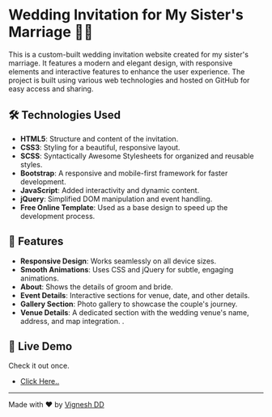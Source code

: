 

# Wedding Invitation for My Sister's Marriage 💍✨

This is a custom-built wedding invitation website created for my sister's marriage. It features a modern and elegant design, with responsive elements and interactive features to enhance the user experience. The project is built using various web technologies and hosted on GitHub for easy access and sharing.

## 🛠️ Technologies Used

- **HTML5**: Structure and content of the invitation.
- **CSS3**: Styling for a beautiful, responsive layout.
- **SCSS**: Syntactically Awesome Stylesheets for organized and reusable styles.
- **Bootstrap**: A responsive and mobile-first framework for faster development.
- **JavaScript**: Added interactivity and dynamic content.
- **jQuery**: Simplified DOM manipulation and event handling.
- **Free Online Template**: Used as a base design to speed up the development process.

## 🎉 Features

- **Responsive Design**: Works seamlessly on all device sizes.
- **Smooth Animations**: Uses CSS and jQuery for subtle, engaging animations.
- **About**: Shows the details of groom and bride.
- **Event Details**: Interactive sections for venue, date, and other details.
- **Gallery Section**: Photo gallery to showcase the couple's journey.
- **Venue Details**: A dedicated section with the wedding venue's name, address, and map integration.
 .

## 🔗 Live Demo

Check it out once.
- [Click Here..](https://vignesh-dd.github.io/Wedding-Website/)


---

Made with ❤️ by [Vignesh DD](https://github.com/Vignesh-DD)


